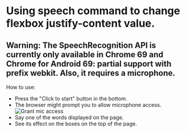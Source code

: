 # Using speech command to change flexbox justify-content value.

## Warning: The SpeechRecognition API is currently only available in Chrome 69 and Chrome for Android 69: partial support with prefix webkit. Also, it requires a microphone.

How to use:
- Press the "Click to start" button in the bottom.
- The browser might prompt you to allow microphone access.
![Grant mic access](https://i.imgur.com/Lz28R0w.png "Mic access prompt on Chrome")
- Say one of the words displayed on the page.
- See its effect on the boxes on the top of the page.
